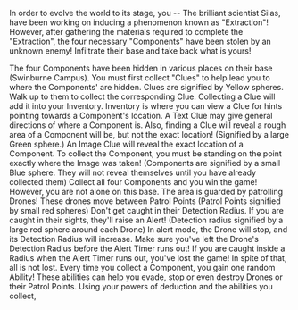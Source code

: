 In order to evolve the world to its stage, you -- 
The brilliant scientist Silas, have been working on inducing a phenomenon known as "Extraction"!
However, after gathering the materials required to complete the "Extraction", 
the four necessary "Components" have been stolen by an unknown enemy!
Infiltrate their base and take back what is yours!

The four Components have been hidden in various places on their base (Swinburne Campus).
<Top down view of campus>
You must first collect "Clues" to help lead you to where the Components' are hidden.
Clues are signified by Yellow spheres. Walk up to them to collect the corresponding Clue.
<Clue image>
Collecting a Clue will add it into your Inventory.
Inventory is where you can view a Clue for hints pointing towards a Component's location.
<Clue card image>
A Text Clue may give general directions of where a Component is.
Also, finding a Clue will reveal a rough area of a Component will be, but not the exact location!
(Signified by a large Green sphere.)
<Hotspot Area image>
An Image Clue will reveal the exact location of a Component.
To collect the Component, you must be standing on the point exactly where the Image was taken!
(Components are signified by a small Blue sphere. 
They will not reveal themselves until you have already collected them)
<Component sphere Image>
Collect all four Components and you win the game!
<Components image>
However, you are not alone on this base.
The area is guarded by patrolling Drones!
These drones move between Patrol Points
(Patrol Points signified by small red spheres)
<Drone image>
<Patrol Point image>
Don't get caught in their Detection Radius.
If you are caught in their sights, they'll raise an Alert!
(Detection radius signified by a large red sphere around each Drone)
<Drone Radius>
In alert mode, the Drone will stop, and its Detection Radius will increase.
Make sure you've left the Drone's Detection Radius before the Alert Timer runs out!
If you are caught inside a Radius when the Alert Timer runs out, you've lost the game!
<Alert Timer image>
In spite of that, all is not lost.
Every time you collect a Component, you gain one random Ability!
These abilities can help you evade, stop or even destroy Drones or their Patrol Points.
<Abilities image>
Using your powers of deduction and the abilities you collect, 
